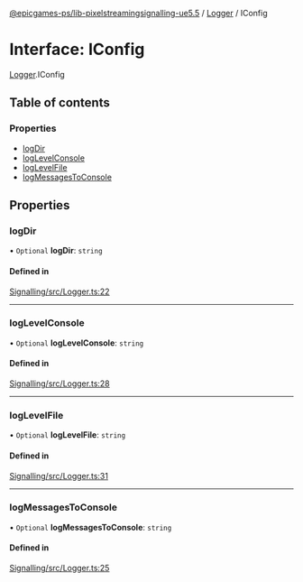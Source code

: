 [@epicgames-ps/lib-pixelstreamingsignalling-ue5.5](../README.md) / [Logger](../modules/Logger.md) / IConfig

# Interface: IConfig

[Logger](../modules/Logger.md).IConfig

## Table of contents

### Properties

- [logDir](Logger.IConfig.md#logdir)
- [logLevelConsole](Logger.IConfig.md#loglevelconsole)
- [logLevelFile](Logger.IConfig.md#loglevelfile)
- [logMessagesToConsole](Logger.IConfig.md#logmessagestoconsole)

## Properties

### logDir

• `Optional` **logDir**: `string`

#### Defined in

[Signalling/src/Logger.ts:22](https://github.com/mcottontensor/PixelStreamingInfrastructure/blob/709d6fe/Signalling/src/Logger.ts#L22)

___

### logLevelConsole

• `Optional` **logLevelConsole**: `string`

#### Defined in

[Signalling/src/Logger.ts:28](https://github.com/mcottontensor/PixelStreamingInfrastructure/blob/709d6fe/Signalling/src/Logger.ts#L28)

___

### logLevelFile

• `Optional` **logLevelFile**: `string`

#### Defined in

[Signalling/src/Logger.ts:31](https://github.com/mcottontensor/PixelStreamingInfrastructure/blob/709d6fe/Signalling/src/Logger.ts#L31)

___

### logMessagesToConsole

• `Optional` **logMessagesToConsole**: `string`

#### Defined in

[Signalling/src/Logger.ts:25](https://github.com/mcottontensor/PixelStreamingInfrastructure/blob/709d6fe/Signalling/src/Logger.ts#L25)
